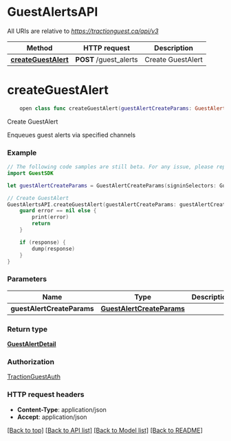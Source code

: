 # GuestAlertsAPI

All URIs are relative to *https://tractionguest.ca/api/v3*

Method | HTTP request | Description
------------- | ------------- | -------------
[**createGuestAlert**](GuestAlertsAPI.md#createguestalert) | **POST** /guest_alerts | Create GuestAlert


# **createGuestAlert**
```swift
    open class func createGuestAlert(guestAlertCreateParams: GuestAlertCreateParams, completion: @escaping (_ data: GuestAlertDetail?, _ error: Error?) -> Void)
```

Create GuestAlert

Enqueues guest alerts via specified channels

### Example 
```swift
// The following code samples are still beta. For any issue, please report via http://github.com/OpenAPITools/openapi-generator/issues/new
import GuestSDK

let guestAlertCreateParams = GuestAlertCreateParams(signinSelectors: GuestAlertSigninSelectors(isSignedOut: false, signinIds: [123], locationIds: [123]), channels: ["channels_example"], message: "message_example") // GuestAlertCreateParams | 

// Create GuestAlert
GuestAlertsAPI.createGuestAlert(guestAlertCreateParams: guestAlertCreateParams) { (response, error) in
    guard error == nil else {
        print(error)
        return
    }

    if (response) {
        dump(response)
    }
}
```

### Parameters

Name | Type | Description  | Notes
------------- | ------------- | ------------- | -------------
 **guestAlertCreateParams** | [**GuestAlertCreateParams**](GuestAlertCreateParams.md) |  | 

### Return type

[**GuestAlertDetail**](GuestAlertDetail.md)

### Authorization

[TractionGuestAuth](../README.md#TractionGuestAuth)

### HTTP request headers

 - **Content-Type**: application/json
 - **Accept**: application/json

[[Back to top]](#) [[Back to API list]](../README.md#documentation-for-api-endpoints) [[Back to Model list]](../README.md#documentation-for-models) [[Back to README]](../README.md)

